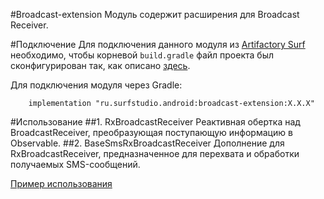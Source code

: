 #Broadcast-extension
Модуль содержит расширения для Broadcast Receiver.

#Подключение
Для подключения данного модуля из [Artifactory Surf](http://artifactory.surfstudio.ru) необходимо,
чтобы корневой `build.gradle` файл проекта был сконфигурирован так, как описано
[здесь](https://bitbucket.org/surfstudio/android-standard/overview).

Для подключения модуля через Gradle:
```
    implementation "ru.surfstudio.android:broadcast-extension:X.X.X"
```
#Использование
##1. RxBroadcastReceiver
Реактивная обертка над BroadcastReceiver, преобразующая поступающую информацию в Observable.
##2. BaseSmsRxBroadcastReceiver
Дополнение для RxBroadcastReceiver, предназначенное для перехвата и обработки получаемых SMS-сообщений.

[Пример использования](../broadcast-extension-sample)
